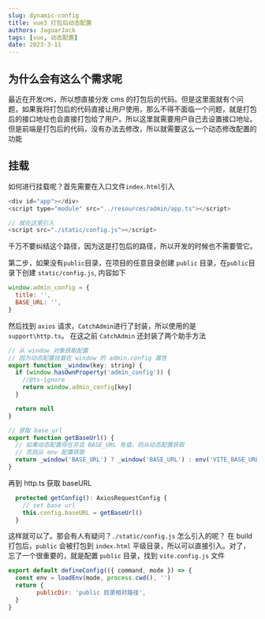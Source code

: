 ```yaml
---
slug: dynamic-config
title: vue3 打包后动态配置
authors: JaguarJack
tags: [vue, 动态配置]
date: 2023-3-11
---
```


## 为什么会有这么个需求呢
最近在开发`CMS`，所以想直接分发 cms 的打包后的代码。但是这里面就有个问题，如果我将打包后的代码直接让用户使用，那么不得不面临一个问题，就是打包后的接口地址也会直接打包给了用户。所以这里就需要用户自己去设置接口地址。但是前端是打包后的代码，没有办法去修改，所以就需要这么一个动态修改配置的功能

## 挂载
如何进行挂载呢？首先需要在入口文件`index.html`引入
```javascript
<div id="app"></div>
<script type="module" src="../resources/admin/app.ts"></script>

// 就在这里引入
<script src="./static/config.js"></script>
```
千万不要纠结这个路径，因为这是打包后的路径，所以开发的时候也不需要管它。

第二步，如果没有`public`目录，在项目的任意目录创建 `public` 目录，在`public`目录下创建 `static/config.js`, 内容如下
```javascript
window.admin_config = {
  title: '',
  BASE_URL: '',
}
```
然后找到 `axios` 请求，`CatchAdmin`进行了封装，所以使用的是 `support\http.ts`。
在这之前 `CatchAdmin` 还封装了两个助手方法
```javascript
// 从 window 对象获取配置
// 因为动态配置挂载在 window 的 admin.config 属性
export function _window(key: string) {
  if (window.hasOwnProperty('admin_config')) {
    //@ts-ignore
    return window.admin_config[key]
  }

  return null
}

// 获取 base_url
export function getBaseUrl() {
  // 如果动态配置存在并且 BASE_URL 有值，则从动态配置获取
  // 否则从 env 配置获取  
  return _window('BASE_URL') ? _window('BASE_URL') : env('VITE_BASE_URL')
}
```
再到 http.ts 获取 baseURL

```javascript 
  protected getConfig(): AxiosRequestConfig {
    // set base url
    this.config.baseURL = getBaseUrl()
  }
```

这样就可以了。那会有人有疑问？`./static/config.js` 怎么引入的呢？
在 build 打包后，`public` 会被打包到 `index.html` 平级目录，所以可以直接引入。对了，忘了一个很重要的，就是配置 `public` 目录，找到 `vite.config.js` 文件
```javascript
export default defineConfig(({ command, mode }) => {
  const env = loadEnv(mode, process.cwd(), '')
  return {
        publicDir: 'public 目录相对路径',
  }
}
```